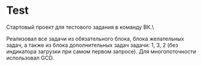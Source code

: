 # Test
Стартовый проект для тестового задания в команду ВК.\

Реализовал все задачи из обязательного блока, блока желательных задач, а также из блока дополнительных задач задачи: 1, 3, 2 (без индикатора загрузки при самом первом запросе). Для многопоточности использовал GCD.
